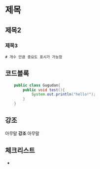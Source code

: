 ﻿# 제목

## 제목2

### 제목3 

`# 개수 만큼 중요도 표시가 가능함`


## 코드블록

```java
    public class Gugudan{
        public void test(){
            System.out.println("hello!");
        }
    }
```


## 강조

아무말 **강조** 아무말


## 체크리스트

- [X]: 왜안됨
